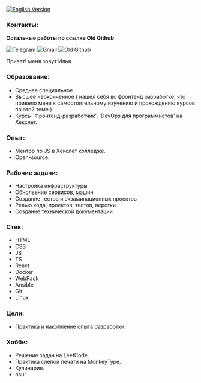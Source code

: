 [![English Version](https://img.shields.io/badge/English-README-red)](README.en.md)

### Контакты:

**Остальные работы по ссылке Old Github**

[![Telegram](https://img.shields.io/badge/Telegram-blue)](@@ilyasilkin27)
[![Gmail](https://img.shields.io/badge/ilyasilkin27@-gmail.com-yellow)](https://mail.google.com/mail/u/0/#inbox?compose=new)
[![Old Github](https://img.shields.io/badge/Old-Github-black)](https://github.com/peperopuripuri)

Привет! меня зовут Илья. 

### Образование:

- Среднее специальное.
- Высшее неоконченное ( нашел себя во фронтенд разработке, что привело меня к самостоятельному изучению и прохождению курсов по этой теме ).
- Курсы 'Фронтенд-разработчик', 'DevOps для программистов' на Хекслет.

### Опыт:

- Ментор по JS в Хекслет колледже.
- Open-source.

### Рабочие задачи:

- Настройка инфраструктуры
- Обнолвение сервисов, машин
- Создание тестов и экзаминационных проектов
- Ревью кода, проектов, тестов, верстки
- Создание технической документации

### Стек:

- HTML
- CSS
- JS
- TS
- React
- Docker
- WebPack
- Ansible
- Git
- Linux

### Цели:

- Практика и накопление опыта разработки.

### Хобби:

- Решение задач на LeetCode.
- Практика слепой печати на MonkeyType.
- Кулинария.
- osu!

